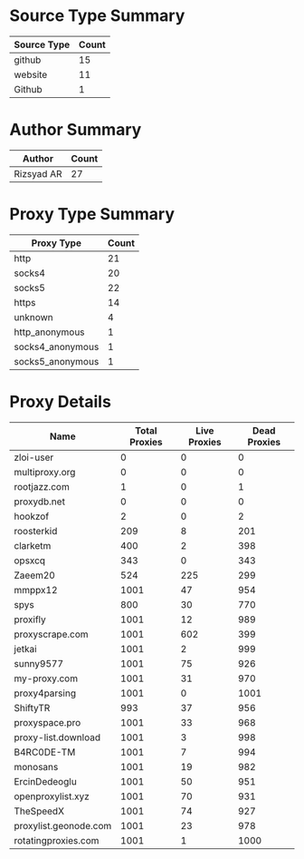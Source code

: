 # Source Type Summary

| Source Type | Count |
|-------------|-------|
| github | 15 |
| website | 11 |
| Github | 1 |


# Author Summary

| Author | Count |
|--------|-------|
| Rizsyad AR | 27 |


# Proxy Type Summary

| Proxy Type | Count |
|------------|-------|
| http | 21 |
| socks4 | 20 |
| socks5 | 22 |
| https | 14 |
| unknown | 4 |
| http_anonymous | 1 |
| socks4_anonymous | 1 |
| socks5_anonymous | 1 |


# Proxy Details

| Name | Total Proxies | Live Proxies | Dead Proxies |
|------|---------------|--------------|---------------|
| zloi-user | 0 | 0 | 0 |
| multiproxy.org | 0 | 0 | 0 |
| rootjazz.com | 1 | 0 | 1 |
| proxydb.net | 0 | 0 | 0 |
| hookzof | 2 | 0 | 2 |
| roosterkid | 209 | 8 | 201 |
| clarketm | 400 | 2 | 398 |
| opsxcq | 343 | 0 | 343 |
| Zaeem20 | 524 | 225 | 299 |
| mmppx12 | 1001 | 47 | 954 |
| spys | 800 | 30 | 770 |
| proxifly | 1001 | 12 | 989 |
| proxyscrape.com | 1001 | 602 | 399 |
| jetkai | 1001 | 2 | 999 |
| sunny9577 | 1001 | 75 | 926 |
| my-proxy.com | 1001 | 31 | 970 |
| proxy4parsing | 1001 | 0 | 1001 |
| ShiftyTR | 993 | 37 | 956 |
| proxyspace.pro | 1001 | 33 | 968 |
| proxy-list.download | 1001 | 3 | 998 |
| B4RC0DE-TM | 1001 | 7 | 994 |
| monosans | 1001 | 19 | 982 |
| ErcinDedeoglu | 1001 | 50 | 951 |
| openproxylist.xyz | 1001 | 70 | 931 |
| TheSpeedX | 1001 | 74 | 927 |
| proxylist.geonode.com | 1001 | 23 | 978 |
| rotatingproxies.com | 1001 | 1 | 1000 |
